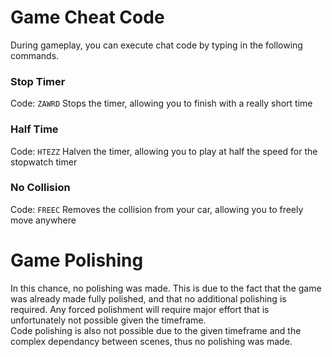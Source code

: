 # Game Cheat Code
During gameplay, you can execute chat code by typing in the following commands.

### Stop Timer
Code: `ZAWRD`
Stops the timer, allowing you to finish with a really short time

### Half Time
Code: `HTEZZ`
Halven the timer, allowing you to play at half the speed for the stopwatch timer

### No Collision
Code: `FREEC`
Removes the collision from your car, allowing you to freely move anywhere

# Game Polishing
In this chance, no polishing was made. This is due to the fact that the game was already made fully polished, and that no additional polishing is required. Any forced polishment will require major effort that is unfortunately not possible given the timeframe.    
Code polishing is also not possible due to the given timeframe and the complex dependancy between scenes, thus no polishing was made.